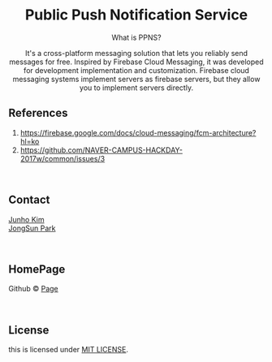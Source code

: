 # <div align="center"> Public Push Notification Service </div>

<div align="center">

What is PPNS?

It's a cross-platform messaging solution that lets you reliably send messages for free. Inspired by Firebase Cloud Messaging, it was developed for development implementation and customization. Firebase cloud messaging systems implement servers as firebase servers, but they allow you to implement servers directly.

</div>

## References

1. https://firebase.google.com/docs/cloud-messaging/fcm-architecture?hl=ko
2. https://github.com/NAVER-CAMPUS-HACKDAY-2017w/common/issues/3

<br>

## Contact

[Junho Kim](libtv@naver.com) <br>
[JongSun Park](ahrl1994@gmail.com)

<br>

## HomePage

Github © [Page](https://github.com/A-big-fish-in-a-small-pond/)

<br>

## License

this is licensed under [MIT LICENSE](https://github.com/A-big-fish-in-a-small-pond/asterisk-visible-ars).
